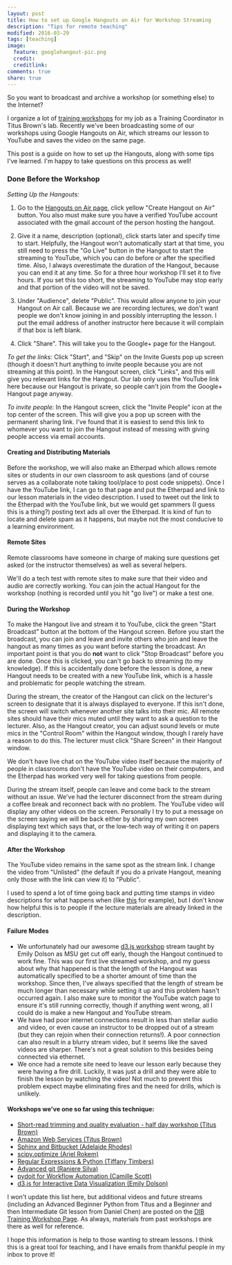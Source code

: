 ```yaml
---
layout: post
title: How to set up Google Hangouts on Air for Workshop Streaming
description: "Tips for remote teaching"
modified: 2016-03-29
tags: [teaching]
image:
  feature: googlehangout-pic.png
  credit:
  creditlink:
comments: true
share: true
---
```

So you want to broadcast and archive a workshop (or something else) to the Internet?

I organize a lot of [training workshops](http://dib-training.readthedocs.org/en/pub/) for my job as a 
Training Coordinator in Titus Brown's lab. Recently we've been broadcasting some of our workshops using
Google Hangouts on Air, which streams our lesson to YouTube and saves the video on the same page. 

This post is a guide on how to set up the Hangouts, along with some tips I've learned. I'm happy to
take questions on this process as well!

### Done Before the Workshop

*Setting Up the Hangouts:*

1. Go to the [Hangouts on Air page](https://plus.google.com/hangouts/onair), click yellow "Create Hangout on Air" button. You also must make sure you have a verified YouTube account associated with the gmail account of the person hosting the hangout.

2. Give it a name, description (optional), click starts later and specify time to start. Helpfully,
the Hangout won't automatically start at that time, you still need to press the "Go Live" button in 
the Hangout to start the streaming to YouTube, which you can do before or after the specified time.
Also, I always overestimate the duration of the Hangout, because you can end it at any time. So for
a three hour workshop I'll set it to five hours. If you set this too short, the streaming to YouTube
may stop early and that portion of the video will not be saved.

3. Under "Audience", delete "Public". This would allow anyone to join your Hangout on Air call. 
Because we are recording lectures, we don't want people we don't know joining in and possibly
interrupting the lesson. I put the email address of another instructor here because it will
complain if that box is left blank.

4. Click "Share". This will take you to the Google+ page for the Hangout. 

*To get the links:* Click "Start", and "Skip" on the Invite Guests pop up screen (though it doesn't
hurt anything to invite people because you are not streaming at this point). In the Hangout screen,
click "Links", and this will give you relevant links for the Hangout. Our lab only uses the YouTube 
link here because our Hangout is private, so people can't join from the Google+ Hangout page anyway.

*To invite people:* In the Hangout screen, click the "Invite People" icon at the top center of the
screen. This will give you a pop up screen with the permanent sharing link. I've found that it is easiest
to send this link to whomever you want to join the Hangout instead of messing with giving people access 
via email accounts.

#### Creating and Distributing Materials

Before the workshop, we will also make an Etherpad which allows remote sites or students in our own 
classroom to ask questions (and of course serves as a collaborate note taking tool/place to post
code snippets). Once I have the YouTube link, I can go to that page and put the Etherpad and link to
our lesson materials in the video description. I used to tweet out the link to the Etherpad with the
YouTube link, but we would get spammers (I guess this is a thing?) posting text ads all over the 
Etherpad. It is kind of fun to locate and delete spam as it happens, but maybe not the most conducive
to a learning environment.

#### Remote Sites

Remote classrooms have someone in charge of making sure questions get asked (or the instructor themselves)
as well as several helpers.

We'll do a tech test with remote sites to make sure that their video and audio are correctly working.
You can join the actual Hangout for the workshop (nothing is recorded until you hit "go live") or make 
a test one.

#### During the Workshop

To make the Hangout live and stream it to YouTube, click the green "Start Broadcast" button at the 
bottom of the Hangout screen. Before you start the broadcast, you can join and leave and invite others
who join and leave the hangout as many times as you want before starting the broadcast. An important point
is that you do **not** want to click "Stop Broadcast" before you are done. Once this is clicked, you can't
go back to streaming (to my knowledge). If this is accidentally done before the lesson is done, a new Hangout
needs to be created with a new YouTube link, which is a hassle and problematic for people watching the stream.

During the stream, the creator of the Hangout can click on the lecturer's screen to designate that it is 
always displayed to everyone. If this isn't done, the screen will switch whenever another site talks into
their mic. All remote sites should have their mics muted until they want to ask a question to the lecturer.
Also, as the Hangout creator, you can adjust sound levels or mute mics in the "Control Room" within the 
Hangout window, though I rarely have a reason to do this. The lecturer must click "Share Screen" in their
Hangout window.

We don't have live chat on the YouTube video itself because the majority of people in classrooms don't have
the YouTube video on their computers, and the Etherpad has worked very well for taking questions from people. 

During the stream itself, people can leave and come back to the stream without an issue. We've had the lecturer
disconnect from the stream during a coffee break and reconnect back with no problem. The YouTube video will 
display any other videos on the screen. Personally I try to put a message on the screen saying we will be back
either by sharing my own screen displaying text which says that, or the low-tech way of writing it on papers and
displaying it to the camera.

#### After the Workshop

The YouTube video remains in the same spot as the stream link. I change the video from "Unlisted" (the default
if you do a private Hangout, meaning only those with the link can view it) to "Public". 

I used to spend a lot of time going back and putting time stamps in video descriptions for what happens when (like
[this](https://www.youtube.com/watch?v=eIrZjVH0Zcg) for example), but I don't know how helpful this is to people
if the lecture materials are already linked in the description. 

#### Failure Modes

* We unfortunately had our awesome [d3.js workshop](https://www.youtube.com/watch?v=eIrZjVH0Zcg) stream taught by Emily Dolson as MSU get cut off early, though the Hangout continued to work fine. This was our first live streamed workshop, and my guess about why that happened is that the length of the Hangout was automatically specified to be a shorter amount of time than the workshop. Since then, I've always specified that the length of stream be much longer than necessary while setting it up and this problem hasn't occurred again. I also make sure to monitor the YouTube watch page to ensure it's still running correctly, though if anything went wrong, all I could do is make a new Hangout and YouTube stream.
* We have had poor internet connections result in less than stellar audio and video, or even cause an instructor to be dropped out of a stream (but they can rejoin when their connection returns!). A poor connection can also result in a blurry stream video, but it seems like the saved videos are sharper. There's not a great solution to this besides being connected via ethernet.
* We once had a remote site need to leave our lesson early because they were having a fire drill. Luckily, it was just a drill and they were able to finish the lesson by watching the video! Not much to prevent this problem expect maybe eliminating fires and the need for drills, which is unlikely.


#### Workshops we've one so far using this technique:

* [Short-read trimming and quality evaluation - half day workshop (Titus Brown)](https://www.youtube.com/watch?v=_nNq4kq1Wx0)
* [Amazon Web Services (Titus Brown)](https://www.youtube.com/watch?v=IFdBD3YdLJc)
* [Sphinx and Bitbucket (Adelaide Rhodes)](https://www.youtube.com/watch?v=ughHAjjM7Fc)
* [scipy.optimize (Ariel Rokem)](http://www.youtube.com/watch?v=0eFokR-ikaA)
* [Regular Expressions & Python (Tiffany Timbers)](https://www.youtube.com/watch?v=GklxBhgUR4g)
* [Advanced git (Raniere Silva)](https://www.youtube.com/watch?v=JTnIDMn47Pk&feature=youtu.be)
* [pydoit for Workflow Automation (Camille Scott)](http://www.youtube.com/watch?v=EfD9bWmL-1M&t=20m20s)
* [d3.js for Interactive Data Visualization (Emily Dolson)](https://www.youtube.com/watch?v=eIrZjVH0Zcg)

I won't update this list here, but additional videos and future streams (including an Advanced Beginner 
Python from Titus and a Beginner and then Intermediate Git lesson from Daniel Chen) are posted on the
[DIB Training Workshop Page](http://dib-training.readthedocs.org/en/pub/). As always, materials from past
workshops are there as well for reference.

I hope this information is help to those wanting to stream lessons. I think this is a great tool for teaching, and I have emails from thankful people in my inbox to prove it!
